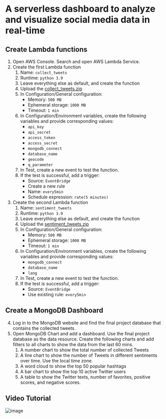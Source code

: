
# A serverless dashboard to analyze and visualize social media data in real-time

## Create Lambda functions

1.	Open AWS Console. Search and open AWS Lambda Service. 
2.	Create the first Lambda function
    1.	Name: `collect_tweets`
    2.	Runtime: `python 3.9`
    3.	Leave everything else as default, and create the function
    4.	Upload the [collect_tweets.zip](https://github.com/xbwei/Data-Mining-on-Social-Media/blob/master/real-time-sentiment/collect_tweets.zip)
    5.	In Configuration/General configuration:
        - Memory: `500 MB`
        - Ephemeral storage: `1000 MB`
        - Timeout: `1 min`
    6.	In Configuration/Environment variables, create the following variables and provide corresponding values:
        - `api_key`
        - `api_secret`
        - `access_token`
        - `access_secret`
        - `mongodb_connect`
        - `database_name`
        - `geocode`
        - `q_parameter`
    7.	In Test, create a new event to test the function. 
    8.	If the test is successful, add a trigger:
        - Source: `EventBridge`
        - Create a new rule
        - Name: `every5min`
        - Schedule expression: `rate(5 minutes)`
3.	Create the second Lambda function
    1.	Name: `sentiment_tweets`
    2.	Runtime: `python 3.9`
    3.	Leave everything else as default, and create the function
    4.	Upload the [sentiment_tweets.zip](https://github.com/xbwei/Data-Mining-on-Social-Media/blob/master/real-time-sentiment/sentiment_tweets.zip)
    5.	In Configuration/General configuration:
        - Memory: `500 MB`
        - Ephemeral storage: `1000 MB`
        - Timeout: `1 min`
    6.	In Configuration/Environment variables, create the following variables and provide corresponding values:
        - `mongodb_connect`
        - `database_name`
        - `lang`
    7.	In Test, create a new event to test the function. 
    8.	If the test is successful, add a trigger:
        - Source: `EventBridge`
        - Use existing rule: `every5min`

## Create a MongoDB Dashboard

4.	Log in to the MongoDB website and find the final project database that contains the collected tweets. 
5.	Open MongoDB Chart and add a dashboard. Use the final project database as the data resource. Create the following charts and add filters to all charts to show the data from the last 60 mins. 
    1.	A number chart to show the total number of collected Tweets
    2.	A line chart to show the number of Tweets in different sentiments over time. Use the local time zone. 
    3.	A word cloud to show the top 50 popular hashtags
    4.	A bar chart to show the top 10 active Twitter users
    5.	A table to show the Twitter texts, number of favorites, positive scores, and negative scores. 

## Video Tutorial

![image](https://github.com/xbwei/Data-Mining-on-Social-Media/blob/master/real-time-sentiment/Screenshot%202022-12-01%20152214.png)
